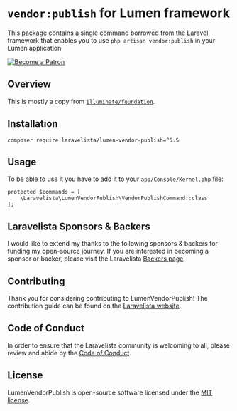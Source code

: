# `vendor:publish` for Lumen framework

This package contains a single command borrowed from the Laravel framework that enables you to use `php artisan vendor:publish` in your Lumen application.

[![Become a Patron](https://img.shields.io/badge/Become%20a-Patron-f96854.svg?style=for-the-badge)](https://www.patreon.com/laravelista)

## Overview

This is mostly a copy from [`illuminate/foundation`](https://github.com/laravel/framework/blob/5.5/src/Illuminate/Foundation/Console/VendorPublishCommand.php).

## Installation

```
composer require laravelista/lumen-vendor-publish=^5.5
```

## Usage

To be able to use it you have to add it to your `app/Console/Kernel.php` file:

```
protected $commands = [
    \Laravelista\LumenVendorPublish\VendorPublishCommand::class
];
```

## Laravelista Sponsors & Backers

I would like to extend my thanks to the following sponsors & backers for funding my open-source journey. If you are interested in becoming a sponsor or backer, please visit the Laravelista [Backers page](https://laravelista.hr/backers).

## Contributing

Thank you for considering contributing to LumenVendorPublish! The contribution guide can be found on the [Laravelista website](https://laravelista.hr/contributing).

## Code of Conduct

In order to ensure that the Laravelista community is welcoming to all, please review and abide by the [Code of Conduct](https://laravelista.hr/code-of-conduct).

## License

LumenVendorPublish is open-source software licensed under the [MIT license](https://opensource.org/licenses/MIT).